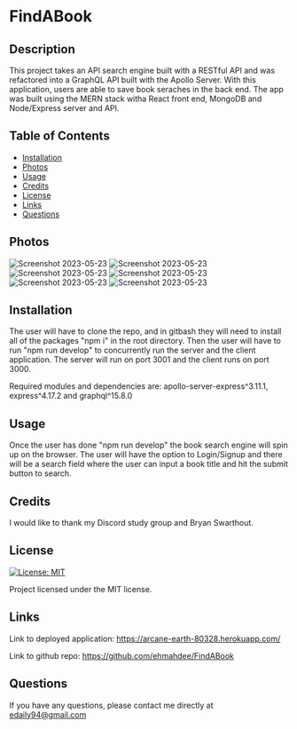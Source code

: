 # FindABook

## Description

This project takes an API search engine built with a RESTful API and was refactored into a GraphQL API built with the Apollo Server. With this application, users are able to save book seraches in the back end. The app was built using the MERN stack witha  React front end, MongoDB and Node/Express server and API. 

## Table of Contents 
- [Installation](#installation)
- [Photos](#photos)
- [Usage](#usage)
- [Credits](#credits)
- [License](#license)
- [Links](#links)
- [Questions](#questions)

## Photos
![Screenshot 2023-05-23]()
![Screenshot 2023-05-23]()
![Screenshot 2023-05-23]()
![Screenshot 2023-05-23]()
![Screenshot 2023-05-23]()
![Screenshot 2023-05-23]()


## Installation

The user will have to clone the repo, and in gitbash they will need to install all of the packages "npm i" in the root directory. Then the user will have to run "npm run develop" to concurrently run the server and the client application. The server will run on port 3001 and the client runs on port 3000.

Required modules and dependencies are: apollo-server-express^3.11.1, express^4.17.2 and graphql^15.8.0

## Usage

 Once the user has done "npm run develop" the book search engine will spin up on the browser. The user will have the option to Login/Signup and there will be a search field where the user can input a book title and hit the submit button to search. 

## Credits

I would like to thank my Discord study group and Bryan Swarthout. 

## License

[![License: MIT](https://img.shields.io/badge/License-MIT-blue.svg)](https://opensource.org/licenses/MIT)
  
Project licensed under the MIT license.

## Links
Link to deployed application: https://arcane-earth-80328.herokuapp.com/

Link to github repo: https://github.com/ehmahdee/FindABook
## Questions

If you have any questions, please contact me directly at edaily94@gmail.com